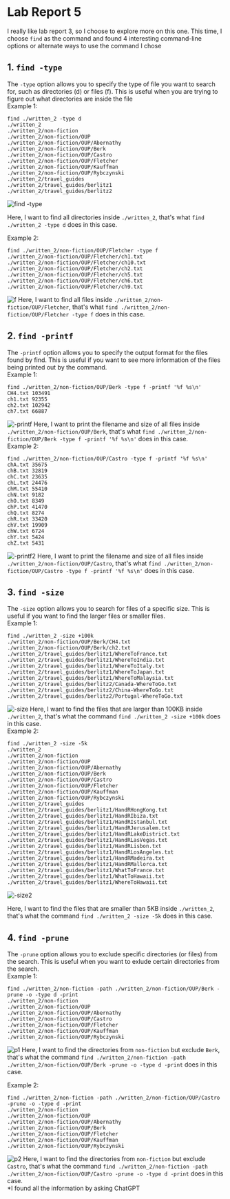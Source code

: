 # Lab Report 5
I really like lab report 3, so I choose to explore more on this one. This time, I choose `find` as the command and found 4 interesting command-line options or alternate ways to use the command I chose
## 1. `find -type`
The `-type` option allows you to specify the type of file you want to search for, such as directories (d) or files (f). This is useful when you are trying to figure out what directories are inside the file<br />
Example 1: 
```
find ./written_2 -type d
./written_2
./written_2/non-fiction
./written_2/non-fiction/OUP
./written_2/non-fiction/OUP/Abernathy
./written_2/non-fiction/OUP/Berk
./written_2/non-fiction/OUP/Castro
./written_2/non-fiction/OUP/Fletcher
./written_2/non-fiction/OUP/Kauffman
./written_2/non-fiction/OUP/Rybczynski
./written_2/travel_guides
./written_2/travel_guides/berlitz1
./written_2/travel_guides/berlitz2
```
![find -type](https://user-images.githubusercontent.com/122485099/224428058-0df159f4-2781-4b56-bee6-0d21d682b8bf.jpg)

Here, I want to find all directories inside `./written_2`, that's what `find ./written_2 -type d` does in this case. <br />

Example 2: 
```
find ./written_2/non-fiction/OUP/Fletcher -type f
./written_2/non-fiction/OUP/Fletcher/ch1.txt
./written_2/non-fiction/OUP/Fletcher/ch10.txt
./written_2/non-fiction/OUP/Fletcher/ch2.txt
./written_2/non-fiction/OUP/Fletcher/ch5.txt
./written_2/non-fiction/OUP/Fletcher/ch6.txt
./written_2/non-fiction/OUP/Fletcher/ch9.txt
```
![f](https://user-images.githubusercontent.com/122485099/224436544-057a5158-b55a-42db-a67a-ef796f5ad09f.jpg)
Here, I want to find all files inside `./written_2/non-fiction/OUP/Fletcher`, that's what `find ./written_2/non-fiction/OUP/Fletcher -type f` does in this case. <br />

## 2. `find -printf`
The `-printf` option allows you to specify the output format for the files found by find. This is useful if you want to see more information of the files being printed out by the command. <br />
Example 1: 
```
find ./written_2/non-fiction/OUP/Berk -type f -printf '%f %s\n'
CH4.txt 103491
ch1.txt 92355
ch2.txt 102942
ch7.txt 66887
```
![-printf](https://user-images.githubusercontent.com/122485099/224432151-e2da0ddd-6396-4019-ac28-8e957801c333.jpg)
Here, I want to print the filename and size of all files inside `./written_2/non-fiction/OUP/Berk`, that's what `find ./written_2/non-fiction/OUP/Berk -type f -printf '%f %s\n'` does in this case. <br />
Example 2: 
```
find ./written_2/non-fiction/OUP/Castro -type f -printf '%f %s\n'
chA.txt 35675
chB.txt 32819
chC.txt 23635
chL.txt 24476
chM.txt 55410
chN.txt 9182
chO.txt 8349
chP.txt 41470
chQ.txt 8274
chR.txt 33420
chV.txt 19909
chW.txt 6724
chY.txt 5424
chZ.txt 5431
```
![-printf2](https://user-images.githubusercontent.com/122485099/224432306-b7e1bafe-79e5-4dce-9d1d-8bbeabe11d34.jpg)
Here, I want to print the filename and size of all files inside `./written_2/non-fiction/OUP/Castro`, that's what `find ./written_2/non-fiction/OUP/Castro -type f -printf '%f %s\n'` does in this case. <br />

## 3. `find -size`
The `-size` option allows you to search for files of a specific size. This is useful if you want to find the larger files or smaller files. <br />
Example 1: 
```
find ./written_2 -size +100k
./written_2/non-fiction/OUP/Berk/CH4.txt
./written_2/non-fiction/OUP/Berk/ch2.txt
./written_2/travel_guides/berlitz1/WhereToFrance.txt
./written_2/travel_guides/berlitz1/WhereToIndia.txt
./written_2/travel_guides/berlitz1/WhereToItaly.txt
./written_2/travel_guides/berlitz1/WhereToJapan.txt
./written_2/travel_guides/berlitz1/WhereToMalaysia.txt
./written_2/travel_guides/berlitz2/Canada-WhereToGo.txt
./written_2/travel_guides/berlitz2/China-WhereToGo.txt
./written_2/travel_guides/berlitz2/Portugal-WhereToGo.txt
```
![-size](https://user-images.githubusercontent.com/122485099/224433082-6a025341-f89c-42e4-af4f-50fab777253c.jpg)
Here, I want to find the files that are larger than 100KB inside `./written_2`, that's what the command `find ./written_2 -size +100k` does in this case. <br />
Example 2: 
```
find ./written_2 -size -5k 
./written_2
./written_2/non-fiction
./written_2/non-fiction/OUP
./written_2/non-fiction/OUP/Abernathy
./written_2/non-fiction/OUP/Berk
./written_2/non-fiction/OUP/Castro
./written_2/non-fiction/OUP/Fletcher
./written_2/non-fiction/OUP/Kauffman
./written_2/non-fiction/OUP/Rybczynski
./written_2/travel_guides
./written_2/travel_guides/berlitz1/HandRHongKong.txt
./written_2/travel_guides/berlitz1/HandRIbiza.txt
./written_2/travel_guides/berlitz1/HandRIstanbul.txt
./written_2/travel_guides/berlitz1/HandRJerusalem.txt
./written_2/travel_guides/berlitz1/HandRLakeDistrict.txt
./written_2/travel_guides/berlitz1/HandRLasVegas.txt
./written_2/travel_guides/berlitz1/HandRLisbon.txt
./written_2/travel_guides/berlitz1/HandRLosAngeles.txt
./written_2/travel_guides/berlitz1/HandRMadeira.txt
./written_2/travel_guides/berlitz1/HandRMallorca.txt
./written_2/travel_guides/berlitz1/WhatToFrance.txt
./written_2/travel_guides/berlitz1/WhatToHawaii.txt
./written_2/travel_guides/berlitz1/WhereToHawaii.txt
```
![-size2](https://user-images.githubusercontent.com/122485099/224433711-acf42104-340d-4cee-8809-202407766617.jpg)

Here, I want to find the files that are smaller than 5KB inside `./written_2`, that's what the command `find ./written_2 -size -5k` does in this case. <br />

## 4. `find -prune`
The `-prune` option allows you to exclude specific directories (or files) from the search. This is useful when you want to exlude certain directories from the search. <br />
Example 1: 
```
find ./written_2/non-fiction -path ./written_2/non-fiction/OUP/Berk -prune -o -type d -print
./written_2/non-fiction
./written_2/non-fiction/OUP
./written_2/non-fiction/OUP/Abernathy
./written_2/non-fiction/OUP/Castro
./written_2/non-fiction/OUP/Fletcher
./written_2/non-fiction/OUP/Kauffman
./written_2/non-fiction/OUP/Rybczynski
```
![p1](https://user-images.githubusercontent.com/122485099/224435652-d61deaff-edd9-49d2-9a86-18c33ce3b66f.jpg)
Here, I want to find the directories from `non-fiction` but exclude `Berk`, that's what the command `find ./written_2/non-fiction -path ./written_2/non-fiction/OUP/Berk -prune -o -type d -print` does in this case. <br />

Example 2: 
```
find ./written_2/non-fiction -path ./written_2/non-fiction/OUP/Castro -prune -o -type d -print
./written_2/non-fiction
./written_2/non-fiction/OUP
./written_2/non-fiction/OUP/Abernathy
./written_2/non-fiction/OUP/Berk
./written_2/non-fiction/OUP/Fletcher
./written_2/non-fiction/OUP/Kauffman
./written_2/non-fiction/OUP/Rybczynski
```
![p2](https://user-images.githubusercontent.com/122485099/224436219-bab5a1cc-82ab-4506-9b46-3f75cfd957af.jpg)
Here, I want to find the directories from `non-fiction` but exclude `Castro`, that's what the command `find ./written_2/non-fiction -path ./written_2/non-fiction/OUP/Castro -prune -o -type d -print` does in this case. <br />
*I found all the information by asking ChatGPT







